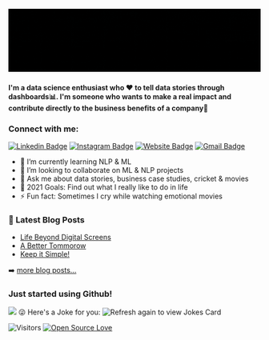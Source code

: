 ![Hi, I'm Krishna Chaitanya 👋 I'm a 🚀 Data Story teller 🚀 I ❤️ Movies ❤️](https://github.com/krishnac5/krishnac5/blob/main/Name%20banner.gif)
#### I'm a data science enthusiast who ❤️ to tell data stories through dashboards:bar_chart:. I'm someone who wants to make a real impact and contribute directly to the business benefits of a company🚀
### Connect with me: 
[![Linkedin Badge](https://img.shields.io/badge/-krishnachaitanyakotturu-blue?style=flat-square&logo=Linkedin&logoColor=white&link=https://www.linkedin.com/in/krishna-chaitanya-kotturu/)](https://www.linkedin.com/in/krishna-chaitanya-kotturu/)
[![Instagram Badge](https://img.shields.io/badge/-krishnachaitanya2704-purple?style=flat-square&logo=instagram&logoColor=white&link=https://instagram.com/krishnachaitanya2704/)](https://instagram.com/krishnachaitanya2704)
[![Website Badge](https://img.shields.io/badge/-@krishna-03a57a?style=flat-square&labelColor=000000&logo=Medium&link=https://krishnachaitanyak.com/)](https://krishnachaitanyak.com)
[![Gmail Badge](https://img.shields.io/badge/-kotturu.chaitanya.17mb@bml.edu.in-c14438?style=flat-square&logo=Gmail&logoColor=white&link=mailto:kotturu.chaitanya.17mb@bml.edu.in)](mailto:kotturu.chaitanya.17mb@bml.edu.in)

- 🌱 I’m currently learning NLP & ML
- 👯 I’m looking to collaborate on ML & NLP projects
- 💬 Ask me about data stories, business case studies, cricket & movies
- 🥅 2021 Goals: Find out what I really like to do in life
- ⚡ Fun fact: Sometimes I cry while watching emotional movies

### 📕 Latest Blog Posts

<!-- BLOG-POST-LIST:START -->
- [Life Beyond Digital Screens](https://www.krishnachaitanyak.com/post/life-beyond-digital-screens)
- [A Better Tommorow](https://www.krishnachaitanyak.com/post/a-better-tomorrow)
- [Keep it Simple!](https://www.krishnachaitanyak.com/post/keep-it-simple)
<!-- BLOG-POST-LIST:END -->
➡️ [more blog posts...](https://www.krishnachaitanyak.com/blog)
### Just started using Github!
<img src="https://github-readme-stats.vercel.app/api?username=krishnac5&&show_icons=true&title_color=f6c32c&icon_color=f6c32c&text_color=9f9f9f&bg_color=151515&count_private=true" />
 😜 Here's a Joke for you:
<img src="https://readme-jokes.vercel.app/api" alt="Refresh again to view Jokes Card" />

![Visitors](https://visitor-badge.glitch.me/badge?page_id=krishnac5.krishnac5) [![Open Source Love](https://badges.frapsoft.com/os/v2/open-source.svg?v=103)](https://github.com/krishnac5)
